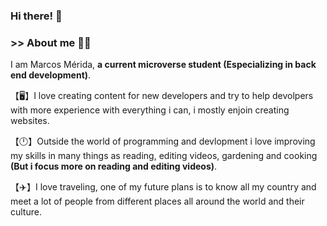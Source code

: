 ### Hi there! 👋

### >> About me 🙋‍♂️
I am Marcos Mérida, **a current microverse student (Especializing in back end development)**.

【🖥️】I love creating content for new developers and try to help devolpers with more experience with everything i can, i mostly enjoin creating websites.

【🕛】Outside the world of programming and devlopment i love improving my skills in many things as reading, editing videos, gardening and cooking **(But i focus more on reading and editing videos)**.

【✈️】I love traveling, one of my future plans is to know all my country and meet a lot of people from different places all around the world and their culture.
